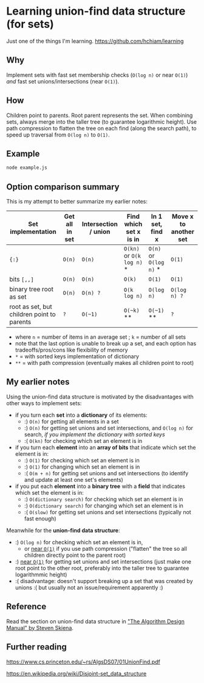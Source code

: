 # Learning union-find data structure (for sets)

Just one of the things I'm learning. <https://github.com/hchiam/learning>

## Why

Implement sets with fast set membership checks (`O(log n)` or near `O(1)`) _and_ fast set unions/intersections (near `O(1)`).

## How

Children point to parents. Root parent represents the set. When combining sets, always merge into the taller tree (to guarantee logarithmic height). Use path compression to flatten the tree on each find (along the search path), to speed up traversal from `O(log n)` to `O(1)`.

## Example

```bash
node example.js
```

## Option comparison summary

This is my attempt to better summarize my earlier notes:

| Set implementation                         | Get all in set | Intersection / union | Find which set x is in     | In 1 set, find x        | Move x to another set |
| ------------------------------------------ | -------------- | -------------------- | -------------------------- | ----------------------- | --------------------- |
| `{:}`                                      | `O(n)`         | `O(n)`               | `O(kn)` or `O(k log n)` \* | `O(n)` or `O(log n)` \* | `O(1)`                |
| bits `[,,]`                                | `O(n)`         | `O(n)`               | `O(k)`                     | `O(1)`                  | `O(1)`                |
| binary tree root as set                    | `O(n)`         | `O(n) ?`             | `O(k log n)`               | `O(log n)`              | `O(log n) ?`          |
| root as set, but children point to parents | `?`            | `O(~1)`              | `O(~k)` \*\*               | `O(~1)` \*\*            | `?`                   |

- where `n` = number of items in an average set ; `k` = number of all sets
- note that the last option is unable to break up a set, and each option has tradeoffs/pros/cons like flexibility of memory
- `*` = with sorted keys implementation of dictionary
- `**` = with path compression (eventually makes all children point to root)

## My earlier notes

Using the union-find data structure is motivated by the disadvantages with other ways to implement sets:

- if you turn each **set** into a **dictionary** of its elements:
  - :) `O(n)` for getting all elements in a set
  - :) `O(n)` for getting set unions and set intersections, and `O(log n)` for search, _if you implement the dictionary with sorted keys_
  - :( `O(kn)` for checking which set an element is in
- if you turn each **element** into an **array of bits** that indicate which set the element is in:
  - :) `O(1)` for checking which set an element is in
  - :) `O(1)` for changing which set an element is in
  - :( `O(m + n)` for getting set unions and set intersections (to identify and update at least one set's elements)
- if you put each **element** into a **binary tree** with a **field** that indicates which set the element is in:
  - :) `O(dictionary search)` for checking which set an element is in
  - :) `O(dictionary search)` for changing which set an element is in
  - :( `O(slow)` for getting set unions and set intersections (typically not fast enough)

Meanwhile for the **union-find data structure**:

- :) `O(log n)` for checking which set an element is in,
  - or [near `O(1)`](https://en.wikipedia.org/wiki/Disjoint-set_data_structure#:~:text=near%20constant%20amortized%20time) if you use path compression ("flatten" the tree so all children directly point to the parent root)
- :) [near `O(1)`](https://en.wikipedia.org/wiki/Disjoint-set_data_structure#:~:text=near%20constant%20amortized%20time) for getting set unions and set intersections (just make one root point to the other root, preferably into the taller tree to guarantee logarithmmic height)
- :( disadvantage: doesn't support breaking up a set that was created by unions :( but usually not an issue/requirement apparently :)

## Reference

Read the section on union-find data structure in ["The Algorithm Design Manual" by Steven Skiena](http://www.algorist.com).

## Further reading

<https://www.cs.princeton.edu/~rs/AlgsDS07/01UnionFind.pdf>

<https://en.wikipedia.org/wiki/Disjoint-set_data_structure>
